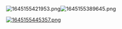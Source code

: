 ![1645155421953.png](image/ScreenShots/1645155421953.png)![1645155389645.png](image/ScreenShots/1645155389645.png)

[![1645155445357.png](image/ScreenShots/1645155445357.png)]()

